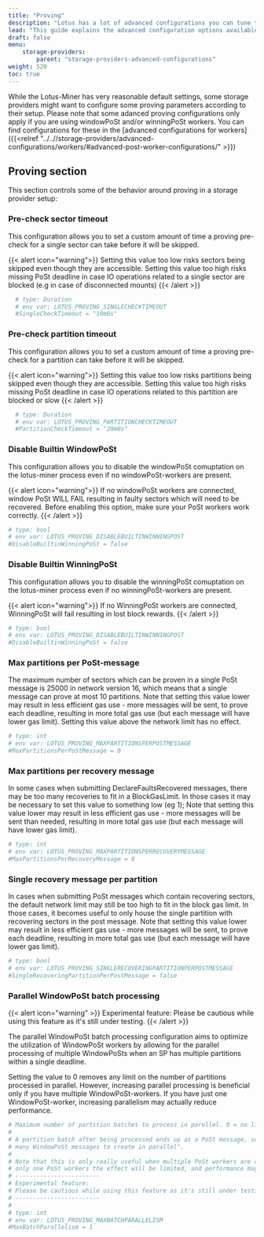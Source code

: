 ```yaml
---
title: "Proving"
description: "Lotus has a lot of advanced configurations you can tune to optimize your storage provider setup. This guide explains the advanced configuration options for proving in Lotus-Miner"
lead: "This guide explains the advanced configuration options available for tuning proving parameters"
draft: false
menu:
    storage-providers:
        parent: "storage-providers-advanced-configurations"
weight: 520
toc: true
---
```


While the Lotus-Miner has very reasonable default settings, some storage providers might want to configure some proving parameters according to their setup. Please note that some adanced proving configurations only apply if you are using windowPoSt and/or winningPoSt workers. You can find configurations for these in the [advanced configurations for workers]({{<relref "../..//storage-providers/advanced-configurations/workers/#advanced-post-worker-configurations/" >}})

## Proving section

This section controls some of the behavior around proving in a storage provider setup:

### Pre-check sector timeout

This configuration allows you to set a custom amount of time a proving pre-check for a single sector can take before it will be skipped.

{{< alert icon="warning">}}
Setting this value too low risks sectors being skipped even though they are accessible. Setting this value too high risks missing PoSt deadline in case IO operations related to a single sector are blocked (e.g in case of disconnected mounts)
{{< /alert >}}

```toml
  # type: Duration
  # env var: LOTUS_PROVING_SINGLECHECKTIMEOUT
  #SingleCheckTimeout = "10m0s"
```

### Pre-check partition timeout

This configuration allows you to set a custom amount of time a proving pre-check for a partition can take before it will be skipped.

{{< alert icon="warning">}}
Setting this value too low risks partitions being skipped even though they are accessible. Setting this value too high risks missing PoSt deadline in case IO operations related to this partition are blocked or slow
{{< /alert >}}

```toml
  # type: Duration
  # env var: LOTUS_PROVING_PARTITIONCHECKTIMEOUT
  #PartitionCheckTimeout = "20m0s"
```

### Disable Builtin WindowPoSt

This configuration allows you to disable the windowPoSt comuptation on the lotus-miner process even if no windowPoSt-workers are present.

{{< alert icon="warning">}}
If no windowPoSt workers are connected, window PoSt WILL FAIL resulting in faulty sectors which will need to be recovered. Before enabling this option, make sure your PoSt workers work correctly.
{{< /alert >}}

```toml
# type: bool
# env var: LOTUS_PROVING_DISABLEBUILTINWINNINGPOST
#DisableBuiltinWinningPoSt = false
```

### Disable Builtin WinningPoSt

This configuration allows you to disable the winningPoSt comuptation on the lotus-miner process even if no winningPoSt-workers are present.

{{< alert icon="warning">}}
If no WinningPoSt workers are connected, WinningPoSt will fail resulting in lost block rewards.
{{< /alert >}}

```toml
# type: bool
# env var: LOTUS_PROVING_DISABLEBUILTINWINNINGPOST
#DisableBuiltinWinningPoSt = false
```

### Max partitions per PoSt-message

The maximum number of sectors which can be proven in a single PoSt message is 25000 in network version 16, which means that a single message can prove at most 10 partitions. Note that setting this value lower may result in less efficient gas use - more messages will be sent, to prove each deadline, resulting in more total gas use (but each message will have lower gas limit). Setting this value above the network limit has no effect.

```toml
# type: int
# env var: LOTUS_PROVING_MAXPARTITIONSPERPOSTMESSAGE
#MaxPartitionsPerPoStMessage = 0
```

### Max partitions per recovery message

In some cases when submitting DeclareFaultsRecovered messages, there may be too many recoveries to fit in a BlockGasLimit. In those cases it may be necessary to set this value to something low (eg 1); Note that setting this value lower may result in less efficient gas use - more messages will be sent than needed, resulting in more total gas use (but each message will have lower gas limit).

```toml
# type: int
# env var: LOTUS_PROVING_MAXPARTITIONSPERRECOVERYMESSAGE
#MaxPartitionsPerRecoveryMessage = 0
```

### Single recovery message per partition

In cases when submitting PoSt messages which contain recovering sectors, the default network limit may still be too high to fit in the block gas limit. In those cases, it becomes useful to only house the single partition with recovering sectors in the post message. Note that setting this value lower may result in less efficient gas use - more messages will be sent, to prove each deadline, resulting in more total gas use (but each message will have lower gas limit).

```toml
# type: bool
# env var: LOTUS_PROVING_SINGLERECOVERINGPARTITIONPERPOSTMESSAGE
#SingleRecoveringPartitionPerPostMessage = false
```

### Parallel WindowPoSt batch processing

{{< alert icon="warning" >}}
Experimental feature:
Please be cautious while using this feature as it's still under testing.
{{< /alert >}}

The parallel WindowPoSt batch processing configuration aims to optimize the utilization of WindowPoSt workers by allowing for the parallel processing of multiple WindowPoSts when an SP has multiple partitions within a single deadline.

Setting the value to 0 removes any limit on the number of partitions processed in parallel. However, increasing parallel processing is beneficial only if you have multiple WindowPoSt-workers. If you have just one WindowPoSt-worker, increasing parallelism may actually reduce performance.

```toml
# Maximum number of partition batches to process in parellel. 0 = no limit.
# 
# A partition batch after being processed ends up as a PoSt message, so this limit can also be thought of as "how
# many WindowPoSt messages to create in parallel".
# 
# Note that this is only really useful when multiple PoSt workers are connected and available. If there are no or
# only one PoSt workers the effect will be limited, and performance may even degrade.
# ------------------------
# Experimental feature:
# Please be cautious while using this feature as it's still under testing.
# ------------------------
#
# type: int
# env var: LOTUS_PROVING_MAXBATCHPARALLELISM
#MaxBatchParallelism = 1
```